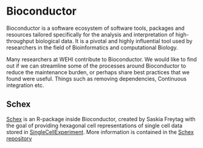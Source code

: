 # Bioconductor

Bioconductor is a software ecosystem of software tools, packages and resources tailored specifically for the analysis and interpretation of high-throughput biological data. It is a pivotal and highly influential tool used by researchers in the field of Bioinformatics and computational Biology.

Many researchers at WEHI contribute to Bioconductor. We would like to find out if we can streamline some of the processes around Bioconductor to reduce the maintenance burden, or perhaps share best practices that we found were useful. Things such as removing dependencies, Continuous integration etc.

## Schex 

[Schex](https://github.com/SaskiaFreytag/schex) is an R-package inside Bioconductor, created by Saskia Freytag with the goal of providing hexagonal cell representations of single cell data stored in [SingleCellExperiment](https://bioconductor.org/packages/release/bioc/html/SingleCellExperiment.html). More information is contained in the [Schex repository](https://github.com/SaskiaFreytag/schex)

